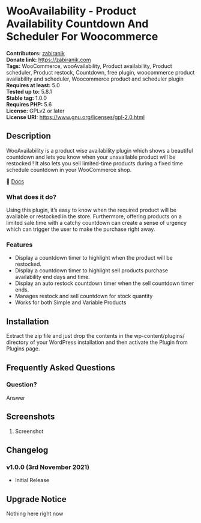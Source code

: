 # WooAvailability  - Product Availability Countdown And Scheduler For Woocommerce #
**Contributors:** [zabiranik](https://profiles.wordpress.org/zabiranik/)  
**Donate link:** https://zabiranik.com  
**Tags:** WooCommerce, wooAvailability, Product availability, Product scheduler, Product restock, Countdown, free plugin, woocommerce product availability and scheduler, Woocommerce product and scheduler plugin  
**Requires at least:** 5.0  
**Tested up to:** 5.8.1  
**Stable tag:** 1.0.0  
**Requires PHP:** 5.6  
**License:** GPLv2 or later  
**License URI:** https://www.gnu.org/licenses/gpl-2.0.html  

## Description ##

WooAvailability is a product wise availability plugin which shows a beautiful countdown and lets you know when your unavailable product will be restocked ! It also lets you sell limited-time products during a fixed time schedule countdown in your WooCommerce shop.

📄 [Docs](https://github.com/xaviranik/woo-availability/wiki)

### What does it do?

Using this plugin, it’s easy to know when the required product will be available or restocked in the store. Furthermore, offering products on a limited sale time with a catchy countdown can create a sense of urgency which can trigger the user to make the purchase right away.


### Features

- Display a countdown timer to highlight when the product will be restocked.
- Display a countdown timer to highlight sell products purchase availability end days and time.
- Display an auto restock countdown timer when the sell countdown timer ends.
- Manages restock and sell countdown for stock quantity
- Works for both Simple and Variable Products

## Installation ##

Extract the zip file and just drop the contents in the wp-content/plugins/ directory of your WordPress installation and then activate the Plugin from Plugins page.

## Frequently Asked Questions ##

### Question? ###

Answer

## Screenshots ##

1. Screenshot

## Changelog ##

### v1.0.0 (3rd November 2021) ###

- Initial Release

## Upgrade Notice ##

Nothing here right now
